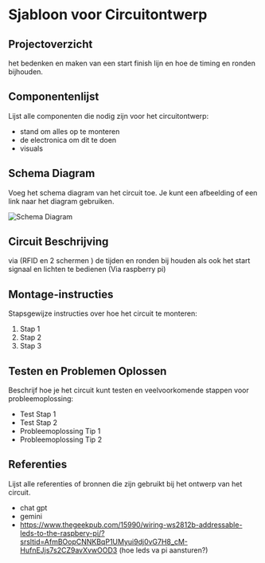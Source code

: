 # Sjabloon voor Circuitontwerp

## Projectoverzicht
het bedenken en maken van een start finish lijn en hoe de timing en ronden bijhouden.

## Componentenlijst
Lijst alle componenten die nodig zijn voor het circuitontwerp:
- stand om alles op te monteren
- de electronica om dit te doen 
- visuals

## Schema Diagram
Voeg het schema diagram van het circuit toe. Je kunt een afbeelding of een link naar het diagram gebruiken.

![Schema Diagram](path/to/diagram.png)

## Circuit Beschrijving
via (RFID en 2 schermen ) de tijden en ronden bij houden als ook het start signaal en lichten te bedienen (Via raspberry pi)

## Montage-instructies
Stapsgewijze instructies over hoe het circuit te monteren:
1. Stap 1
2. Stap 2
3. Stap 3

## Testen en Problemen Oplossen
Beschrijf hoe je het circuit kunt testen en veelvoorkomende stappen voor probleemoplossing:
- Test Stap 1
- Test Stap 2
- Probleemoplossing Tip 1
- Probleemoplossing Tip 2

## Referenties
Lijst alle referenties of bronnen die zijn gebruikt bij het ontwerp van het circuit.
- chat gpt
- gemini
- https://www.thegeekpub.com/15990/wiring-ws2812b-addressable-leds-to-the-raspbery-pi/?srsltid=AfmBOopCNNKBqP1UMyui9dj0vG7H8_cM-HufnEJjs7s2CZ9avXvwOOD3 (hoe leds va pi aansturen?)

